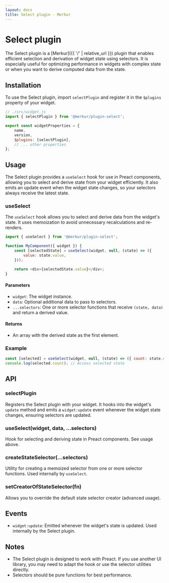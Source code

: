 ```yaml
---
layout: docs
title: Select plugin - Merkur
---
```


# Select plugin

The Select plugin is a [Merkur]({{ '/' | relative_url }}) plugin that enables efficient selection and derivation of widget state using selectors. It is especially useful for optimizing performance in widgets with complex state or when you want to derive computed data from the state.

## Installation

To use the Select plugin, import `selectPlugin` and register it in the `$plugins` property of your widget.

```javascript
// ./src/widget.js
import { selectPlugin } from '@merkur/plugin-select';

export const widgetProperties = {
	name,
	version,
	$plugins: [selectPlugin],
	// ... other properties
};
```

## Usage

The Select plugin provides a `useSelect` hook for use in Preact components, allowing you to select and derive state from your widget efficiently. It also emits an update event when the widget state changes, so your selectors always receive the latest state.

### useSelect

The `useSelect` hook allows you to select and derive data from the widget's state. It uses memoization to avoid unnecessary recalculations and re-renders.

```javascript
import { useSelect } from '@merkur/plugin-select';

function MyComponent({ widget }) {
	const [selectedState] = useSelect(widget, null, (state) => ({
		value: state.value,
	}));

	return <div>{selectedState.value}</div>;
}
```

#### Parameters

- `widget`: The widget instance.
- `data`: Optional additional data to pass to selectors.
- `...selectors`: One or more selector functions that receive `(state, data)` and return a derived value.

#### Returns

- An array with the derived state as the first element.

### Example

```javascript
const [selected] = useSelect(widget, null, (state) => ({ count: state.count }));
console.log(selected.count); // Access selected state
```

## API

### selectPlugin

Registers the Select plugin with your widget. It hooks into the widget's `update` method and emits a `widget:update` event whenever the widget state changes, ensuring selectors are updated.

### useSelect(widget, data, ...selectors)

Hook for selecting and deriving state in Preact components. See usage above.

### createStateSelector(...selectors)

Utility for creating a memoized selector from one or more selector functions. Used internally by `useSelect`.

### setCreatorOfStateSelector(fn)

Allows you to override the default state selector creator (advanced usage).

## Events

- `widget:update`: Emitted whenever the widget's state is updated. Used internally by the Select plugin.

## Notes

- The Select plugin is designed to work with Preact. If you use another UI library, you may need to adapt the hook or use the selector utilities directly.
- Selectors should be pure functions for best performance.
